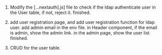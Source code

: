 
1. Modify the [...nextauth].js] file to check if the ldap authenticate user in the User table, if not, reject it. 
finished.

2. add user registration page, and add user registration function for ldap user. 
   add admin email in the env file.
   in Header component, if the email is admin, show the admin link.
    in the admin page, show the user list  
finished.

3. CRUD for the user table. 

